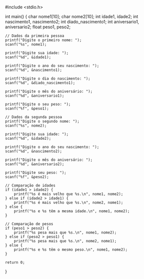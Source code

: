 #include <stdio.h>

int main() {
    char nome1[10];
    char nome2[10];
    int idade1, idade2;
    int nascimento1, nascimento2;
    int diado_nascimento1;
    int aniversario1, aniversario2;
    float peso1, peso2;

    // Dados da primeira pessoa
    printf("Digite o primeiro nome: ");
    scanf("%s", nome1);

    printf("Digite sua idade: ");
    scanf("%d", &idade1);

    printf("Digite o ano do seu nascimento: ");
    scanf("%d", &nascimento1);

    printf("Digite o dia do nascimento: ");
    scanf("%d", &diado_nascimento1);

    printf("Digite o mês do aniversário: ");
    scanf("%d", &aniversario1);

    printf("Digite o seu peso: ");
    scanf("%f", &peso1);

    // Dados da segunda pessoa
    printf("Digite o segundo nome: ");
    scanf("%s", nome2);

    printf("Digite sua idade: ");
    scanf("%d", &idade2);

    printf("Digite o ano do seu nascimento: ");
    scanf("%d", &nascimento2);

    printf("Digite o mês do aniversário: ");
    scanf("%d", &aniversario2);

    printf("Digite seu peso: ");
    scanf("%f", &peso2);

    // Comparação de idades
    if (idade1 > idade2) {
        printf("%s é mais velho que %s.\n", nome1, nome2);
    } else if (idade2 > idade1) {
        printf("%s é mais velho que %s.\n", nome2, nome1);
    } else {
        printf("%s e %s têm a mesma idade.\n", nome1, nome2);
    }

    // Comparação de pesos
    if (peso1 > peso2) {
        printf("%s pesa mais que %s.\n", nome1, nome2);
    } else if (peso2 > peso1) {
        printf("%s pesa mais que %s.\n", nome2, nome1);
    } else {
        printf("%s e %s têm o mesmo peso.\n", nome1, nome2);
    }

    return 0;
}

